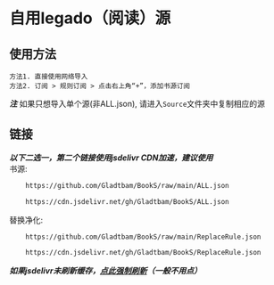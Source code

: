 # 自用legado（阅读）源

## 使用方法

    方法1. 直接使用网络导入
    方法2. 订阅 > 规则订阅 > 点击右上角“+”，添加书源订阅

***注*** 如果只想导入单个源(非ALL.json), 请进入`Source`文件夹中复制相应的源

## 链接
***以下二选一，第二个链接使用jsdelivr CDN加速，建议使用***  
书源: 
```bash
    https://github.com/Gladtbam/BookS/raw/main/ALL.json
```
```bash
    https://cdn.jsdelivr.net/gh/Gladtbam/BookS/ALL.json
```

替换净化:
```bash 
    https://github.com/Gladtbam/BookS/raw/main/ReplaceRule.json
```
```bash
    https://cdn.jsdelivr.net/gh/Gladtbam/BookS/ReplaceRule.json
```

***如果jsdelivr未刷新缓存，[点此强制刷新](https://purge.jsdelivr.net/gh/Gladtbam/BookS/ALL.json)（一般不用点）***
  
